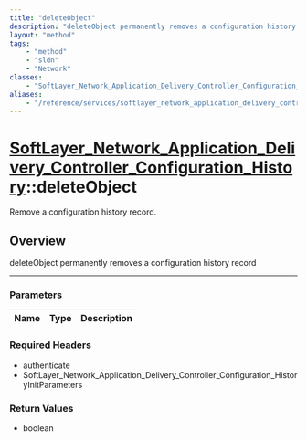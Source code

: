 ```yaml
---
title: "deleteObject"
description: "deleteObject permanently removes a configuration history record"
layout: "method"
tags:
    - "method"
    - "sldn"
    - "Network"
classes:
    - "SoftLayer_Network_Application_Delivery_Controller_Configuration_History"
aliases:
    - "/reference/services/softlayer_network_application_delivery_controller_configuration_history/deleteObject"
---
```

# [SoftLayer_Network_Application_Delivery_Controller_Configuration_History](/reference/services/SoftLayer_Network_Application_Delivery_Controller_Configuration_History)::deleteObject


Remove a configuration history record.


## Overview 
deleteObject permanently removes a configuration history record 

-----

### Parameters 
|Name | Type | Description |
| --- | --- | --- |


### Required Headers
* authenticate
* SoftLayer_Network_Application_Delivery_Controller_Configuration_HistoryInitParameters


### Return Values
* boolean




